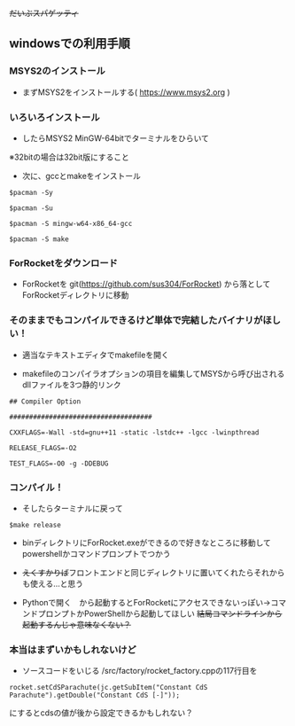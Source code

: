 
 ~~だいぶスパゲッティ~~

## windowsでの利用手順

### MSYS2のインストール

* まずMSYS2をインストールする( https://www.msys2.org )

### いろいろインストール

* したらMSYS2 MinGW-64bitでターミナルをひらいて

※32bitの場合は32bit版にすること

* 次に、gccとmakeをインストール

`$pacman -Sy`

`$pacman -Su`

`$pacman -S mingw-w64-x86_64-gcc`

`$pacman -S make`

### ForRocketをダウンロード

* ForRocketを git(https://github.com/sus304/ForRocket) から落としてForRocketディレクトリに移動

### そのままでもコンパイルできるけど単体で完結したバイナリがほしい！

* 適当なテキストエディタでmakefileを開く

* makefileのコンパイラオプションの項目を編集してMSYSから呼び出されるdllファイルを3つ静的リンク

```
## Compiler Option

####################################

CXXFLAGS=-Wall -std=gnu++11 -static -lstdc++ -lgcc -lwinpthread

RELEASE_FLAGS=-O2

TEST_FLAGS=-O0 -g -DDEBUG
```
    
### コンパイル！

* そしたらターミナルに戻って

`$make release`

* binディレクトリにForRocket.exeができるので好きなところに移動してpowershellかコマンドプロンプトでつかう

* ~~えくすかりば~~フロントエンドと同じディレクトリに置いてくれたらそれからも使える...と思う 
* Pythonで開く　から起動するとForRocketにアクセスできないっぽい→コマンドプロンプトかPowerShellから起動してほしい
~~結局コマンドラインから起動するんじゃ意味なくない？~~

### 本当はまずいかもしれないけど
* ソースコードをいじる
/src/factory/rocket_factory.cppの117行目を
```
rocket.setCdSParachute(jc.getSubItem("Constant CdS Parachute").getDouble("Constant CdS [-]"));
```
にするとcdsの値が後から設定できるかもしれない？
